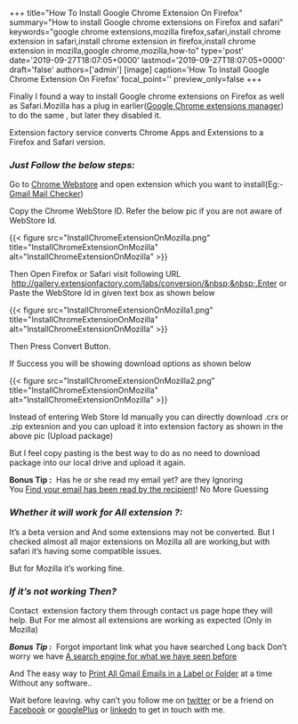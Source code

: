 +++
title="How To Install Google Chrome Extension On Firefox"
summary="How to install Google chrome extensions on Firefox and safari"
keywords="google chrome extensions,mozilla firefox,safari,install chrome extension in safari,install chrome extension in firefox,install chrome extension in mozilla,google chrome,mozilla,how-to"
type='post'
date='2019-09-27T18:07:05+0000'
lastmod='2019-09-27T18:07:05+0000'
draft='false'
authors=['admin']
[image]
caption='How To Install Google Chrome Extension On Firefox'
focal_point=''
preview_only=false
+++








Finally I found a way to install Google chrome extensions on Firefox as well as Safari.Mozilla has a plug in earlier(<a title="Google Chrome Extension manager" href="https://addons.mozilla.org/en-US/firefox/addon/98440" target="_blank" rel="nofollow noopener">Google Chrome extensions manager</a>) to do the same , but later they disabled it.

Extension factory service converts Chrome Apps and Extensions to a Firefox and Safari version.

### <em>Just Follow the below steps:</em>

Go to <a title="Chrome Webstore" href="https://chrome.google.com/webstore" target="_blank" rel="nofollow noopener">Chrome Webstore</a>&nbsp;and open extension which you want to install(Eg:- <a title="Gmail Email Checker" href="https://chrome.google.com/webstore/detail/google-mail-checker/mihcahmgecmbnbcchbopgniflfhgnkff?utm_source=chrome-ntp-icon" target="_blank" rel="nofollow noopener">Gmail Mail Checker</a>)

Copy the Chrome WebStore ID. Refer the below pic if you are not aware of WebStore Id.

{{< figure src="InstallChromeExtensionOnMozilla.png" title="InstallChromeExtensionOnMozilla" alt="InstallChromeExtensionOnMozilla" >}}

Then Open Firefox or Safari visit following URL &nbsp;http://gallery.extensionfactory.com/labs/conversion/&nbsp;&nbsp;.Enter or Paste the WebStore Id in given text box as shown below

{{< figure src="InstallChromeExtensionOnMozilla1.png" title="InstallChromeExtensionOnMozilla" alt="InstallChromeExtensionOnMozilla" >}}

Then Press Convert Button.

If Success you will be showing download options as shown below

{{< figure src="InstallChromeExtensionOnMozilla2.png" title="InstallChromeExtensionOnMozilla" alt="InstallChromeExtensionOnMozilla" >}}

Instead of entering Web Store Id manually you can directly download .crx or .zip extesnion and you can upload it into extension factory as shown in the above pic (Upload package)

But I feel copy pasting is the best way to do as no need to download package into our local drive and upload it again.

<strong>Bonus Tip :</strong>&nbsp;&nbsp;Has he or she read my email yet? are they Ignoring You&nbsp;<a title="find out when your email has been read by the recipient!" href="https://www.arungudelli.com/2012/08/track-who-opened-your-mails-yesware.html" target="_blank" rel="noopener">Find&nbsp;your email has been read by the recipient</a>! No More Guessing

### <em>Whether it will work for All extension ?:</em>

It’s a beta version and And some extensions may not be converted. But I checked almost all major extensions on Mozilla all are working,but with safari it’s having some compatible issues.

But for Mozilla it’s working fine.

### <em>If it’s not working Then?</em>

Contact &nbsp;extension factory them through contact us page hope they will help. But For me almost all extensions are working as expected (Only in Mozilla)

<em><strong>Bonus Tip :</strong> </em>&nbsp;Forgot important link what you have searched Long back Don’t worry we have&nbsp;<a title="A search engine for what we have seen before" href="https://www.arungudelli.com/2012/09/a-search-engine-for-what-we-have-seen-before.html" rel="bookmark">A search engine for what we have seen before </a>

And The easy way to <a title="Print All Gmail emails in a folder or label at a time." href="https://www.arungudelli.com/2012/11/print-all-gmail-emails-in-one-folder-or-label-at-a-time.html" target="_blank" rel="noopener">Print All Gmail Emails in a Label or Folder</a> at a time Without any software..

Wait before leaving.
why can’t you follow me on <a href="https://twitter.com/arungudelli" target="_blank">twitter</a> or be a friend on <a href="https://www.facebook.com/gudelliArun" target="_blank">Facebook</a> or <a href="https://plus.google.com/+ArunkumarGudelli" target="_blank">googlePlus</a> or <a href="https://www.linkedin.com/in/arungudelli/" target="_blank">linkedn</a> to get in touch with me.









